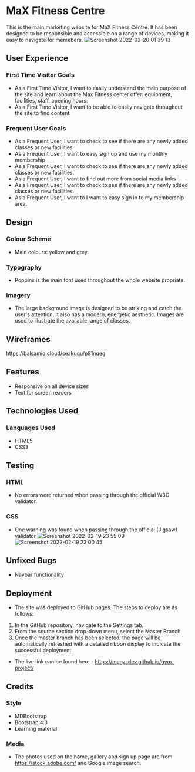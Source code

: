 # MaX Fitness Centre
This is the main marketing website for MaX Fitness Centre. It has been designed to be responsible and accessible on a range of devices, making it easy to navigate for memebers.
![Screenshot 2022-02-20 01 39 13](https://user-images.githubusercontent.com/97630146/154838210-f48aeb39-3cf4-4d7e-b9e0-d91cee0418a8.png)
## User Experience
### First Time Visitor Goals 
* As a First Time Visitor, I want to easily understand the main purpose of the site and learn about the Max Fitness center offer: equipment, facilities, staff, opening hours.
* As a First Time Visitor, I want to be able to easily navigate throughout the site to find content.
### Frequent User Goals
* As a Frequent User, I want to check to see if there are any newly added classes or new facilities. 
* As a Frequent User, I want to easy sign up and use my monthly membership 
* As a Frequent User, I want to check to see if there are any newly added classes or new facilities. 
* As a Frequent User, I want to find out more from social media links
* As a Frequent User, I want to check to see if there are any newly added classes or new facilities. 
* As a Frequent User, I want to I want to easy sign in to my membership area.
## Design 
### Colour Scheme 
* Main colours: yellow and grey 
### Typography 
* Poppins is the main font used throughout the whole website propriate. 
### Imagery 
* The large background image is designed to be striking and catch the user's attention. It also has a modern, energetic aesthetic. 
Images are used to illustrate the available range of classes. 
## Wireframes 
https://balsamiq.cloud/seakuqu/p81nqeg 
## Features 
* Responsive on all device sizes 
* Text for screen readers 
## Technologies Used
### Languages Used
* HTML5
* CSS3
## Testing
### HTML
* No errors were returned when passing through the official W3C validator.
### CSS
* One warning was found when passing through the official (Jigsaw) validator
![Screenshot 2022-02-19 23 55 09](https://user-images.githubusercontent.com/97630146/154838768-5a7c9c15-e4ce-4e7b-8cc2-15fef4035236.png)
![Screenshot 2022-02-19 23 00 45](https://user-images.githubusercontent.com/97630146/154838854-7267f8b3-fc7d-4318-a445-081cc814a177.png)
## Unfixed Bugs
* Navbar functionality
## Deployment
* The site was deployed to GitHub pages. The steps to deploy are as follows:
 1. In the GitHub repository, navigate to the Settings tab.
 2. From the source section drop-down menu, select the Master Branch.
 3. Once the master branch has been selected, the page will be automatically refreshed with a detailed ribbon display to indicate the successful deployment.
* The live link can be found here - https://magz-dev.github.io/gym-project/
## Credits
### Style
* MDBootstrap
* Bootstrap 4.3
* Learning material
### Media
* The photos used on the home, gallery and sign up page are from https://stock.adobe.com/ and Google image search.


